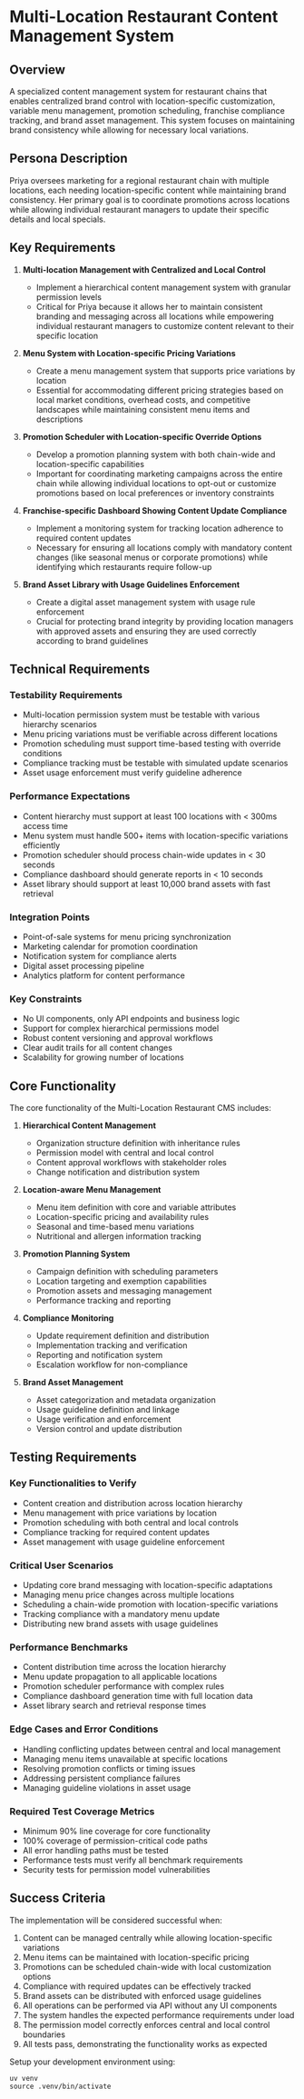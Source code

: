 # Multi-Location Restaurant Content Management System

## Overview
A specialized content management system for restaurant chains that enables centralized brand control with location-specific customization, variable menu management, promotion scheduling, franchise compliance tracking, and brand asset management. This system focuses on maintaining brand consistency while allowing for necessary local variations.

## Persona Description
Priya oversees marketing for a regional restaurant chain with multiple locations, each needing location-specific content while maintaining brand consistency. Her primary goal is to coordinate promotions across locations while allowing individual restaurant managers to update their specific details and local specials.

## Key Requirements

1. **Multi-location Management with Centralized and Local Control**
   - Implement a hierarchical content management system with granular permission levels
   - Critical for Priya because it allows her to maintain consistent branding and messaging across all locations while empowering individual restaurant managers to customize content relevant to their specific location

2. **Menu System with Location-specific Pricing Variations**
   - Create a menu management system that supports price variations by location
   - Essential for accommodating different pricing strategies based on local market conditions, overhead costs, and competitive landscapes while maintaining consistent menu items and descriptions

3. **Promotion Scheduler with Location-specific Override Options**
   - Develop a promotion planning system with both chain-wide and location-specific capabilities
   - Important for coordinating marketing campaigns across the entire chain while allowing individual locations to opt-out or customize promotions based on local preferences or inventory constraints

4. **Franchise-specific Dashboard Showing Content Update Compliance**
   - Implement a monitoring system for tracking location adherence to required content updates
   - Necessary for ensuring all locations comply with mandatory content changes (like seasonal menus or corporate promotions) while identifying which restaurants require follow-up

5. **Brand Asset Library with Usage Guidelines Enforcement**
   - Create a digital asset management system with usage rule enforcement
   - Crucial for protecting brand integrity by providing location managers with approved assets and ensuring they are used correctly according to brand guidelines

## Technical Requirements

### Testability Requirements
- Multi-location permission system must be testable with various hierarchy scenarios
- Menu pricing variations must be verifiable across different locations
- Promotion scheduling must support time-based testing with override conditions
- Compliance tracking must be testable with simulated update scenarios
- Asset usage enforcement must verify guideline adherence

### Performance Expectations
- Content hierarchy must support at least 100 locations with < 300ms access time
- Menu system must handle 500+ items with location-specific variations efficiently
- Promotion scheduler should process chain-wide updates in < 30 seconds
- Compliance dashboard should generate reports in < 10 seconds
- Asset library should support at least 10,000 brand assets with fast retrieval

### Integration Points
- Point-of-sale systems for menu pricing synchronization
- Marketing calendar for promotion coordination
- Notification system for compliance alerts
- Digital asset processing pipeline
- Analytics platform for content performance

### Key Constraints
- No UI components, only API endpoints and business logic
- Support for complex hierarchical permissions model
- Robust content versioning and approval workflows
- Clear audit trails for all content changes
- Scalability for growing number of locations

## Core Functionality

The core functionality of the Multi-Location Restaurant CMS includes:

1. **Hierarchical Content Management**
   - Organization structure definition with inheritance rules
   - Permission model with central and local control
   - Content approval workflows with stakeholder roles
   - Change notification and distribution system

2. **Location-aware Menu Management**
   - Menu item definition with core and variable attributes
   - Location-specific pricing and availability rules
   - Seasonal and time-based menu variations
   - Nutritional and allergen information tracking

3. **Promotion Planning System**
   - Campaign definition with scheduling parameters
   - Location targeting and exemption capabilities
   - Promotion assets and messaging management
   - Performance tracking and reporting

4. **Compliance Monitoring**
   - Update requirement definition and distribution
   - Implementation tracking and verification
   - Reporting and notification system
   - Escalation workflow for non-compliance

5. **Brand Asset Management**
   - Asset categorization and metadata organization
   - Usage guideline definition and linkage
   - Usage verification and enforcement
   - Version control and update distribution

## Testing Requirements

### Key Functionalities to Verify
- Content creation and distribution across location hierarchy
- Menu management with price variations by location
- Promotion scheduling with both central and local controls
- Compliance tracking for required content updates
- Asset management with usage guideline enforcement

### Critical User Scenarios
- Updating core brand messaging with location-specific adaptations
- Managing menu price changes across multiple locations
- Scheduling a chain-wide promotion with location-specific variations
- Tracking compliance with a mandatory menu update
- Distributing new brand assets with usage guidelines

### Performance Benchmarks
- Content distribution time across the location hierarchy
- Menu update propagation to all applicable locations
- Promotion scheduler performance with complex rules
- Compliance dashboard generation time with full location data
- Asset library search and retrieval response times

### Edge Cases and Error Conditions
- Handling conflicting updates between central and local management
- Managing menu items unavailable at specific locations
- Resolving promotion conflicts or timing issues
- Addressing persistent compliance failures
- Managing guideline violations in asset usage

### Required Test Coverage Metrics
- Minimum 90% line coverage for core functionality
- 100% coverage of permission-critical code paths
- All error handling paths must be tested
- Performance tests must verify all benchmark requirements
- Security tests for permission model vulnerabilities

## Success Criteria

The implementation will be considered successful when:

1. Content can be managed centrally while allowing location-specific variations
2. Menu items can be maintained with location-specific pricing
3. Promotions can be scheduled chain-wide with local customization options
4. Compliance with required updates can be effectively tracked
5. Brand assets can be distributed with enforced usage guidelines
6. All operations can be performed via API without any UI components
7. The system handles the expected performance requirements under load
8. The permission model correctly enforces central and local control boundaries
9. All tests pass, demonstrating the functionality works as expected

Setup your development environment using:
```
uv venv
source .venv/bin/activate
```